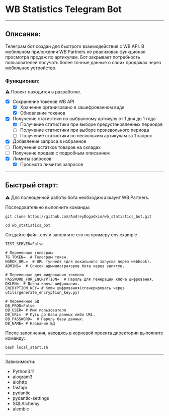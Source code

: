 # WB Statistics Telegram Bot
___
## Описание:
Телеграм бот создан для быстрого взаимодействия с WB API.
В мобильном приложении WB Partners не реализован функционал просмотра продаж по артикулам.
Бот закрывает потребность пользователей получать более точные данные о своих продажах через мобильное
устройство.

### Функционал:
⚠️ Проект находится в разработке.
- [x] Сохранение токенов WB API
  - [x] Хранение организовано в зашифрованном виде
  - [x] Обновление токенов
- [x] Получение статистики по выбранному артикулу от 1 дня до 1 года
  - [x] Получение статистики при выборе предустановленных периодов
  - [ ] Получение статистики при выборе произвольного периода
  - [ ] Получение статистики по нескольким артикулам за 1 запрос
- [x] Добавление запроса в избранное
- [ ] Получение остатков товаров на складах
- [ ] Получение продаж с подробным описанием
- [x] Лимиты запросов
  - [x] Просмотр лимитов запросов

___
## Быстрый старт:
⚠️ Для полноценной работы бота необходим аккаунт WB Partners.

Последовательно выполните команды:
```
git clone https://github.com/AndreyDogadkin/wb_statistics_bot.git
```
```
cd wb_statistics_bot
```
Создайте файл .env и заполните его по примеру env.example
```
TEST_SERVER=False

# Переменные телеграм
TG_TOKEN=  # Телеграм токен.
NGROK_URL=  # URL туннеля (для локального запуска через webhook).
ADMINS=  # Список администраторов бота через запятую.

# Переменные для шифрования токенов
PASSWORD_FOR_ENCRYPTION=  # Пароль для генерации ключа шифрования.
DKLEN=  # Длина ключа шифрования.
ENCRYPTION_KEY= # Ключ шифрования(сгенерировать через utils/generate_encryption_key.py)

# Переменные БД
DB_PROD=False
DB_USER= # Имя пользователя
DB_URL=  # Путь до базы данных либо URL.
DB_PASSWORD=  # Пароль базы данных.
DB_NAME= # Название БД
```
После заполнения, находясь в корневой проекта директории выполните команду:
```
bash local_start.sh
```
___
Зависимости:
* Python3.11
* aiogram3
* aiohttp
* fastapi
* pydantic
* pydantic-settings
* SQLAlchemy
* alembic
